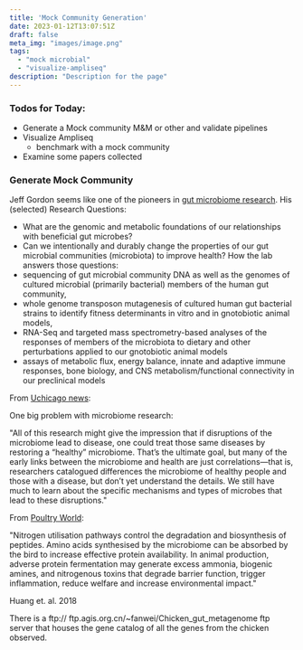 ```yaml
---
title: 'Mock Community Generation'
date: 2023-01-12T13:07:51Z
draft: false
meta_img: "images/image.png"
tags:
  - "mock microbial"
  - "visualize-ampliseq"
description: "Description for the page"
---
```


### Todos for Today:

- Generate a Mock community M&M or other and validate pipelines
- Visualize Ampliseq
  - benchmark with a mock community
- Examine some papers collected

### Generate Mock Community

Jeff Gordon seems like one of the pioneers in [gut microbiome research](https://gordonlab.wustl.edu). 
His (selected) Research Questions:
  - What are the genomic and metabolic foundations of our relationships with beneficial gut microbes? 
  - Can we intentionally and durably change the properties of our gut microbial communities (microbiota) to improve health?
How the lab answers those questions:
  - sequencing of gut microbial community DNA as well as the genomes of cultured microbial (primarily bacterial) members of the human gut community, 
  - whole genome transposon mutagenesis of cultured human gut bacterial strains to identify fitness determinants in vitro and in gnotobiotic animal models,
  - RNA-Seq and targeted mass spectrometry-based analyses of the responses of members of the microbiota to dietary and other perturbations applied to our gnotobiotic animal models
  - assays of metabolic flux, energy balance, innate and adaptive immune responses, bone biology, and CNS metabolism/functional connectivity in our preclinical models
  
From [Uchicago news](https://news.uchicago.edu/explainer/how-microbiome-affects-human-health-explained): 

One big problem with microbiome research:

"All of this research might give the impression that if disruptions of the microbiome lead to disease, one could treat those same diseases by restoring a “healthy” microbiome. That’s the ultimate goal, but many of the early links between the microbiome and health are just correlations—that is, researchers catalogued differences the microbiome of healthy people and those with a disease, but don’t yet understand the details. We still have much to learn about the specific mechanisms and types of microbes that lead to these disruptions."

From [Poultry World](https://www.poultryworld.net/health-nutrition/core-metagenomic-functions-of-the-poultry-microbiome/):

"Nitrogen utilisation pathways control the degradation and biosynthesis of peptides. Amino acids synthesised by the microbiome can be absorbed by the bird to increase effective protein availability. In animal production, adverse protein fermentation may generate excess ammonia, biogenic amines, and nitrogenous toxins that degrade barrier function, trigger inflammation, reduce welfare and increase environmental impact."

Huang et. al. 2018

There is a ftp:// ftp.agis.org.cn/~fanwei/Chicken_gut_metagenome ftp server that houses the gene catalog of all the genes from the chicken observed.
  